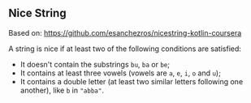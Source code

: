 ## Nice String

Based on: https://github.com/esanchezros/nicestring-kotlin-coursera

A string is nice if at least two of the following conditions are satisfied:
- It doesn't contain the substrings `bu`, `ba` or `be`;
- It contains at least three vowels (vowels are `a`, `e`, `i`, `o` and `u`);
- It contains a double letter (at least two similar letters following one another), like `b` in `"abba"`.